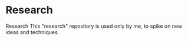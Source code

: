 Research
========

Research
This "research" repository is used only by me, to spike on new ideas and techniques.
